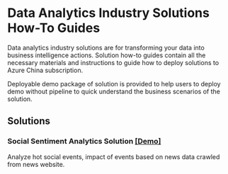 # Data Analytics Industry Solutions How-To Guides
Data analytics industry solutions are for transforming your data into business intelligence actions. Solution how-to guides contain all the necessary materials and instructions to guide how to deploy solutions to Azure China subscription.

Deployable demo package of solution is provided to help users to deploy demo without pipeline to quick understand the business scenarios of the solution.

## Solutions
### Social Sentiment Analytics Solution [[Demo]](https://msit.powerbi.com/view?r=eyJrIjoiYWY2ZTVlY2UtZmI1MC00MDM1LWFjYTctYzI1ZmIxM2YwODBjIiwidCI6IjcyZjk4OGJmLTg2ZjEtNDFhZi05MWFiLTJkN2NkMDExZGI0NyIsImMiOjV9)
Analyze hot social events, impact of events based on news data crawled from news website.


